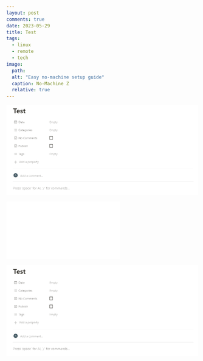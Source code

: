 ```yaml
---
layout: post
comments: true
date: 2023-05-29
title: Test
tags:
  - linux
  - remote
  - tech
image:
  path: 
  alt: "Easy no-machine setup guide"
  caption: No-Machine Z
  relative: true
---
```


![Test_screeshot](../../static/images/2023-05-29-test.md/Test_screeshot)


![Hostapd.conf](../../static/images/2023-05-29-test.md/Hostapd.conf)


![](../../static/images/2023-05-29-test.md/Untitled.png)

